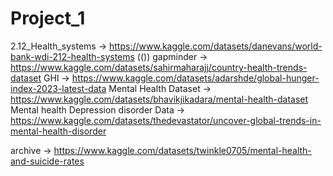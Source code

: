 # Project_1
2.12_Health_systems -> https://www.kaggle.com/datasets/danevans/world-bank-wdi-212-health-systems
(()) gapminder -> https://www.kaggle.com/datasets/sahirmaharajj/country-health-trends-dataset
GHI -> https://www.kaggle.com/datasets/adarshde/global-hunger-index-2023-latest-data
Mental Health Dataset -> https://www.kaggle.com/datasets/bhavikjikadara/mental-health-dataset
Mental health Depression disorder Data -> https://www.kaggle.com/datasets/thedevastator/uncover-global-trends-in-mental-health-disorder

archive -> https://www.kaggle.com/datasets/twinkle0705/mental-health-and-suicide-rates